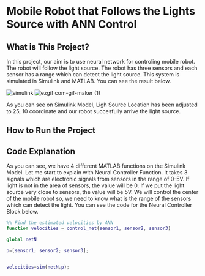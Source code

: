 # Mobile Robot that Follows the Lights Source with ANN Control
## What is This Project?

In this project, our aim is to use neural network for controling mobile robot. The robot will follow the light source. The robot has three sensors and each sensor has a range which can detect the light source. This system is simulated in Simulink and MATLAB. You can see the result below.

![simulink](https://user-images.githubusercontent.com/22428774/142009890-479bbd7e-4626-4aae-bb74-fabb69c4a1c5.PNG)
![ezgif com-gif-maker (1)](https://user-images.githubusercontent.com/22428774/142014539-98e9057d-680b-47e9-bf36-4f4d2a50610a.gif)

As you can see on Simulink Model, Ligh Source Location has been adjusted to 25, 10 coordinate and our robot succesfully arrive the light source.

## How to Run the Project

## Code Explanation
As you can see, we have 4 different MATLAB functions on the Simulink Model. Let me start to explain with Neural Controller Function. It takes 3 signals which are electronic signals from sensors in the range of 0-5V. If light is not in the area of sensors, the value will be 0. If we put the light source very close to sensors, the value will be 5V. We will control the center of the mobile robot so, we need to know what is the range of the sensors which can detect the light. You can see the code for the Neural Controller Block below.

```matlab
%% Find the estimated velocities by ANN
function velocities = control_net(sensor1, sensor2, sensor3)

global netN

p=[sensor1; sensor2; sensor3];


velocities=sim(netN,p);
```
